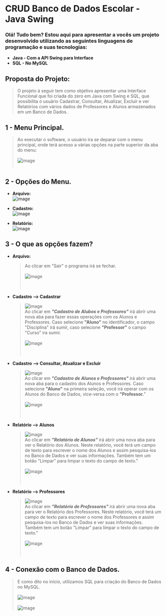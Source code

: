 # CRUD Banco de Dados Escolar - Java Swing

### Olá! Tudo bem? Estou aqui para apresentar a vocês um projeto desenvolvido utilizando as seguintes linguagens de programação e suas tecnologias: <br>
- **Java - Com a API Swing para Interface** <br>
- **SQL - No MySQL**

## Proposta do Projeto: 
> O projeto à seguir tem como objetivo apresentar uma Interface Funcional que foi criada do zero em Java com Swing e SQL, que possibilita o usuário Cadastrar, Consultar, Atualizar, Excluir e ver Relatórios com vários dados de Professores e Alunos armazenados em um Banco de Dados.

## 1 - Menu Principal.
> Ao executar o software, o usuário ira se deparar com o menu principal, onde terá acesso a várias opções na parte superior da aba do menu: <br><br> 
![image](https://github.com/user-attachments/assets/2098c030-f15b-49fc-ab3c-bc41fc5302a9) <br> <br>

## 2 - Opções do Menu.
- **Arquivo:** <br>
  ![image](https://github.com/user-attachments/assets/54d805fe-6b88-44e4-916e-32a4e97fedba)


- **Cadastro:** <br>
  ![image](https://github.com/user-attachments/assets/dee3fd24-ad53-4956-8c39-168154381135)


- **Relatório:** <br>
  ![image](https://github.com/user-attachments/assets/c41aba00-31cb-4782-8d73-3c7e8286741a)

## 3 - O que as opções fazem?
- **Arquivo:** <br>
  > Ao clicar em "Sair" o programa irá se fechar. <br> <br>
  ![image](https://github.com/user-attachments/assets/6041ffd6-9dc4-40f2-a419-a4402a68804c) <br><br><br>
  

  
- **Cadastro --> Cadastrar** <br>
  > ![image](https://github.com/user-attachments/assets/cef6da5c-a0aa-4fc9-a162-d1c5c2b3d91c) <br> 
  > Ao clicar em ***"Cadastro de Alubos e Professores"*** irá abrir uma nova aba para fazer essas operações com os Alunos e Professores. Caso selecione **"Aluno"** no identificador, o campo "Disciplina" irá sumir, caso selecione **"Professor"** o campo "Curso" ira sumir.  <br><br>
    ![image](https://github.com/user-attachments/assets/f5a06080-22c1-453e-8950-87be2c79fb46)<br><br><br>
  
- **Cadastro --> Consultar, Atualizar e Excluir** <br>
  > ![image](https://github.com/user-attachments/assets/200f5602-270e-40a2-9bdd-54d71d3ee516)<br> 
  > Ao clicar em ***"Cadastro de Alunos e Professores"*** irá abrir uma nova aba para o cadastro dos Alunos e Professores. Caso selecione **"Aluno"** na primeira seleção, você irá operar com os Alunos do Banco de Dados, vice-versa com o **"Professor.**" <br> <br> 
    ![image](https://github.com/user-attachments/assets/7fbf9009-abbc-4054-98db-dd8b4ff4e07f) <br><br><br>


- **Relatório --> Alunos** <br>
  > ![image](https://github.com/user-attachments/assets/211e1957-bd19-44fc-aefc-9e86c96c7bb2)<br> 
  > Ao clicar em ***"Relatório de Alunos"*** irá abrir uma nova aba para ver o Relatório dos Alunos. Neste relatório, você terá um campo de texto para escrever o nome dos Alunos e assim pesquisa-los no Banco de Dados e ver suas informações. Também tem um botão "Limpar" para limpar o texto do campo de texto." <br> <br> 
    ![image](https://github.com/user-attachments/assets/9701709c-daf0-4992-9439-6fe40231ce7b) <br><br><br>

- **Relatório --> Professores**  <br>
  > ![image](https://github.com/user-attachments/assets/0e7bbd73-5f10-4ce2-b045-652243b02087)<br> 
  > Ao clicar em ***"Relatório de Professores"*** irá abrir uma nova aba para ver o Relatório dos Professores. Neste relatório, você terá um campo de texto para escrever o nome dos Professores e assim pesquisa-los no Banco de Dados e ver suas informações. Também tem um botão "Limpar" para limpar o texto do campo de texto." <br> <br> 
    ![image](https://github.com/user-attachments/assets/1c05a497-0a37-4932-8505-aff336375c39) <br><br><br>

 ## 4 - Conexão com o Banco de Dados.  
   > E como dito no início, utilizamos SQL para criação do Banco de Dados no MySQL. <br><br>
   > ![image](https://github.com/user-attachments/assets/419acace-3d18-4bc9-9b31-46f22e5e2f86) <br><br>
   > ![image](https://github.com/user-attachments/assets/cf177e63-0952-4be2-b6e7-43fb8e11d9f4)

